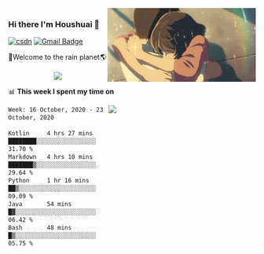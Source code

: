 <img  align='right' height="150" src="https://github.com/LikeRainDay/LikeRainDay/blob/master/pic/img_rain_1.gif?raw=true">



### Hi there I'm Houshuai :lemon:

[![csdn](https://img.shields.io/badge/-csdn-c14438?style=flat-square&logo=c&logoColor=white)](https://blog.csdn.net/qq_15807167)
[![Gmail Badge](https://img.shields.io/badge/-gmail-c14438?style=flat-square&logo=Gmail&logoColor=white&link=mailto:houshuai0816@gmail.com)](mailto:houshuai0816@gmail.com)

🚀Welcome to the rain planet🌎

<center>
<img align='center'  src="https://source.unsplash.com/random/1200x600">
</center>

📊 **This week I spent my time on**

<img align='right'   width="300" src="https://github-readme-stats.vercel.app/api?username=LikeRainDay&show_icons=true&title_color=fff&icon_color=79ff97&text_color=9f9f9f&bg_color=151515">

<!--START_SECTION:waka-->
```text
Week: 16 October, 2020 - 23 October, 2020

Kotlin     4 hrs 27 mins   ████████░░░░░░░░░░░░░░░░░   31.70 % 
Markdown   4 hrs 10 mins   ███████▒░░░░░░░░░░░░░░░░░   29.64 % 
Python     1 hr 16 mins    ██▒░░░░░░░░░░░░░░░░░░░░░░   09.09 % 
Java       54 mins         █▓░░░░░░░░░░░░░░░░░░░░░░░   06.42 % 
Bash       48 mins         █▒░░░░░░░░░░░░░░░░░░░░░░░   05.75 % 
```
<!--END_SECTION:waka-->
